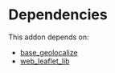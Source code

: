 # Dependencies

This addon depends on:

- [base_geolocalize](https://github.com/bringout/oca-ocb-core/tree/e9ca19c0c154b94934ea86258814c560c4e016f4/odoo-bringout-oca-ocb-base_geolocalize)
- [web_leaflet_lib](https://github.com/bringout/oca-technical)
